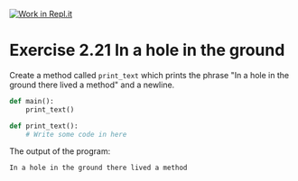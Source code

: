 [![Work in Repl.it](https://classroom.github.com/assets/work-in-replit-14baed9a392b3a25080506f3b7b6d57f295ec2978f6f33ec97e36a161684cbe9.svg)](https://classroom.github.com/online_ide?assignment_repo_id=4763426&assignment_repo_type=AssignmentRepo)
# Exercise 2.21 In a hole in the ground

Create a method called `print_text` which prints the phrase "In a hole in the ground there lived a method" and a newline.

```python
def main():
    print_text()

def print_text():
    # Write some code in here
```

The output of the program:

```plaintext
In a hole in the ground there lived a method
```

